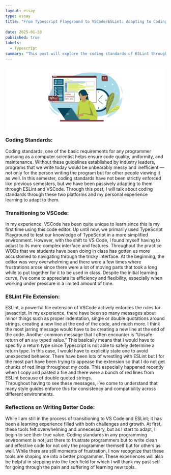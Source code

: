 ```yaml
---
layout: essay
type: essay
title: "From Typescript Playground to VSCode/ESLint: Adapting to Coding Standard"

date: 2025-01-30
published: true
labels:
  - Typescript
summary: "This post will explore the coding standards of ESLint through VSCode"
---
```


<img src="/img/coding-standards-wordpress.jpg" alt="Coding Standards" style="display: block; margin: auto; width: 500px; height: auto;">

### Coding Standards:

Coding standards, one of the basic requirements for any programmer pursuing as a computer scientist helps ensure code quality, uniformity, and maintenance. Without these guidelines established by industry leaders, programs that we write today would be unbearably messy and inefficient — not only for the person writing the program but for other people viewing it as well. In this semester, coding standards have not been strictly enforced like previous semesters, but we have been passively adapting to them   through ESLint and VSCode. Through this post, I will talk about coding standards through these two platforms and my personal experience learning to adapt to them.

### Transitioning to VSCode:

In my experience, VSCode has been quite unique to learn since this is my first time using this code editor. Up until now, we primarily used TypeScript Playground to test our knowledge of TypeScript in a more simplified environment. However, with the shift to VS Code, I found myself having to adjust to its more complex interface and features. 
Throughout the practice WODs that we students have been doing in class has gotten us more accustomed to navigating through the tricky interface. At the beginning, the editor was very overwhelming and there were a few times where frustrations arose since there were a lot of moving parts that took a long while to put together for it to be used in class. Despite the initial learning curve, I’ve come to appreciate its efficiency and flexibility, especially when working under pressure in a limited amount of time.


### ESLint File Extension:

ESLint, a powerful file extension of VSCode actively enforces the rules for javascript. In my experience, there have been so many messages about minor things such as proper indentation, single or double quotations around strings, creating a new line at the end of the code, and much more. I think the most jarring message would have to be creating a new line at the end of the code. 
Another common message that I often encounter is “Unsafe return of an `any` typed value.” This basically means that I would have to specifiy a return type since Typescript is not able to safely determine a return type. In this case, I would have to explicitly state one to avoid unexpected behavior.
There have been lots of wrestling with ESLint but I for the most part have been trying to appease the extension so that I do not get chunks of red lines throughout my code. This especially happened recently when I copy and pasted a file and there were a bunch of red lines from ESLint because of double quoted strings.   
Throughout having to see these messages, I’ve come to understand that many style guides enforce this for consistency and compatibility across different environments.


### Reflections on Writing Better Code:
While I am still in the process of transitioning to VS Code and ESLint; it has been a learning experience filled with both challenges and growth. At first, these tools felt overwhelming and unnecessary, but as I start to adapt, I begin to see their true value. Coding standards in any programming environment is not just there to frustrate programmers but to write clean and effective code for not only the programmer themself but for others as well. While there are still moments of frustration, I now recognize that these tools are shaping me into a better programmer. These experiences will also be helpful in stepping into the tech field for which I will thank my past self for going through the pain and suffering of learning new tools.

